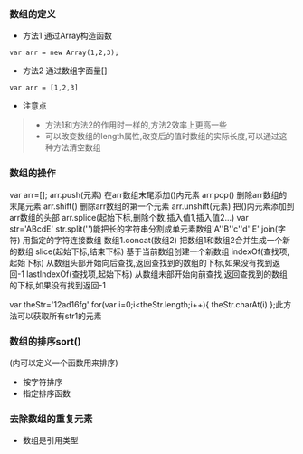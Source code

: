  ### 数组的定义
* 方法1 通过Array构造函数
```
var arr = new Array(1,2,3);
```

* 方法2 通过数组字面量[]
```
var arr = [1,2,3]
```
* 注意点

> * 方法1和方法2的作用时一样的,方法2效率上更高一些 
> * 可以改变数组的length属性,改变后的值时数组的实际长度,可以通过这种方法清空数组

### 数组的操作
var arr=[];
arr.push(元素) 在arr数组末尾添加()内元素
arr.pop()  删除arr数组的末尾元素
arr.shift() 删除arr数组的第一个元素
arr.unshift(元素) 把()内元素添加到arr数组的头部
arr.splice(起始下标,删除个数,插入值1,插入值2...)
var str='ABcdE'
str.split('')能把长的字符串分割成单元素数组'A''B''c''d''E'
join(字符) 用指定的字符连接数组
数组1.concat(数组2) 把数组1和数组2合并生成一个新的数组
slice(起始下标,结束下标) 基于当前数组创建一个新数组
indexOf(查找项,起始下标) 从数组头部开始向后查找,返回查找到的数组的下标,如果没有找到返回-1
lastIndexOf(查找项,起始下标) 从数组未部开始向前查找,返回查找到的数组的下标,如果没有找到返回-1

var theStr='12ad16fg'
for(var i=0;i<theStr.length;i++){
	theStr.charAt(i)
};此方法可以获取所有str1的元素


### 数组的排序sort()
(内可以定义一个函数用来排序)
* 按字符排序
* 指定排序函数

### 去除数组的重复元素
* 数组是引用类型
